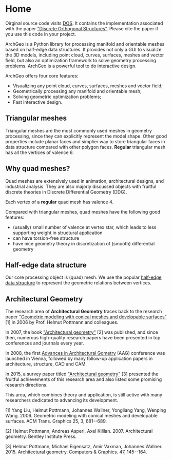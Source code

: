# Home

Oirginal source code visits [DOS](https://github.com/WWmore/DOS). 
It contains the implementation associated with the paper ["Discrete Orthogonal Structures"](https://doi.org/10.1016/j.cag.2023.05.024). Please cite the paper if you use this code in your project.

ArchGeo is a Python library for processing manifold and orientable meshes based on half-edge data structures.
It provides not only a GUI to visualize the 3D models, including point cloud, curves, surfaces, meshes and vector field, but also an optimization framework to solve geometry processing problems. 
ArchGeo is a powerful tool to do interactive design.

ArchGeo offers four core features:

* Visualizing any point cloud, curves, surfaces, meshes and vector field;
* Geometrically processing any manifold and orientable mesh;
* Solving geometric optimization problems;
* Fast interactive design.

## Triangular meshes
Triangular meshes are the most commonly used meshes in geometry processing, since they can explicitly represent the model shape.
Other good properties include planar faces and simplier way to store triangular faces in data structure compared with other polygon faces. 
**Regular** triangular mesh has all the vertices of valence 6.

## Why quad meshes?
Quad meshes are extensively used in animation, architectural designs, and industrial analysis.
They are also majorly discussed objects with fruitful discrete theories in Discrete Differential Geometry (DDG).

Each vertex of a **regular** quad mesh has valence 4.

Compared with triangular meshes, quad meshes have the following good features:

* (usually) small number of valence at vertex star, which leads to less supporting weight in structural application
* can have torsion-free structure
* have nice geometry theory in discretization of (smooth) differential geometry

## Half-edge data structure
Our core processing object is (quad) mesh. We use the popular [half-edge data structure](https://cs184.eecs.berkeley.edu/sp20/article/17/an-introduction-to-half-edge-dat) to represent the geometric relations between vertices.

## Architectural Geometry

The research area of **Architectural Geometry** traces back to the research paper ["Geometric modeling with conical meshes and developable surfaces"](https://doi.org/10.1145/1141911.1141941) [1] in 2006 by Prof. Helmut Pottmann and colleagues. 

In 2007, the book ["Architectural geometry"](http://www.architecturalgeometry.at/) [2] was published, and since then, numerous high-quality research papers have been presented in top conferences and journals every year. 

In 2008, the first [Advances in Architectural Gometry](https://www.architecturalgeometry.org/aag08/) (AAG) conference was launched in Vienna, followed by many follow-up application papers in architecture, structure, CAD and CAM.

In 2015, a survey paper titled ["Architectural geometry"](https://doi.org/10.1016/j.cag.2014.11.002) [3] presented the fruitful achievements of this research area and also listed some promising research directions. 

This area, which combines theory and application, is still active with many researchers dedicated to advancing its development.


[1] Yang Liu, Helmut Pottmann, Johannes Wallner, Yongliang Yang, Wenping Wang. 2006. Geometric modeling with conical meshes and developable surfaces. ACM Trans. Graphics 25, 3, 681--689.

[2] Helmut Pottmann, Andreas Asperl, Axel Kililan. 2007. Architectural geometry. Bentley Institute Press.

[3] Helmut Pottmann, Michael Eigensatz, Amir Vaxman, Johannes Wallner. 2015. Architectural geometry. Computers & Graphics. 47, 145--164.


